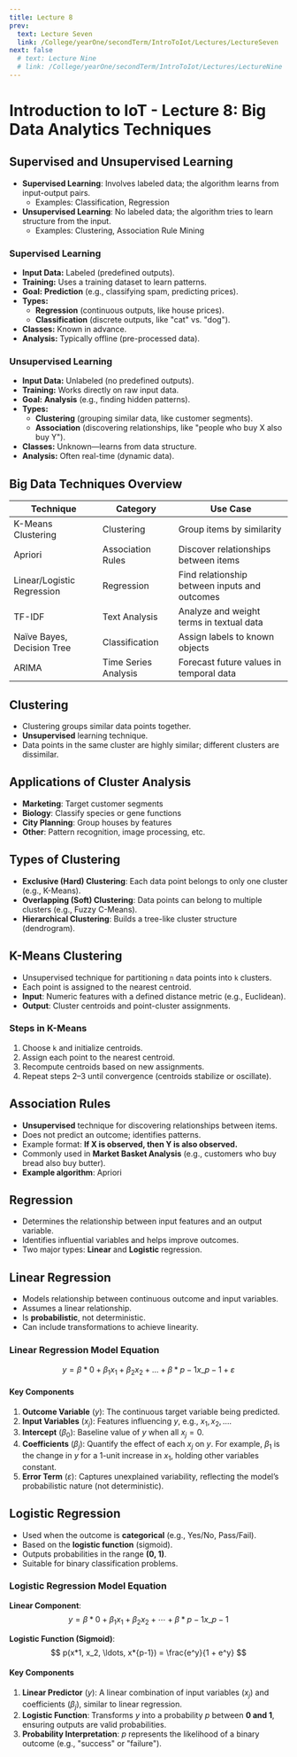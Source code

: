 ```yaml
---
title: Lecture 8
prev:
  text: Lecture Seven
  link: /College/yearOne/secondTerm/IntroToIot/Lectures/LectureSeven
next: false
  # text: Lecture Nine
  # link: /College/yearOne/secondTerm/IntroToIot/Lectures/LectureNine
---
```


# Introduction to IoT - Lecture 8: Big Data Analytics Techniques

## Supervised and Unsupervised Learning

- **Supervised Learning**: Involves labeled data; the algorithm learns from input-output pairs.
  - Examples: Classification, Regression
- **Unsupervised Learning**: No labeled data; the algorithm tries to learn structure from the input.
  - Examples: Clustering, Association Rule Mining

### Supervised Learning

- **Input Data:** Labeled (predefined outputs).
- **Training:** Uses a training dataset to learn patterns.
- **Goal:** **Prediction** (e.g., classifying spam, predicting prices).
- **Types:**
  - **Regression** (continuous outputs, like house prices).
  - **Classification** (discrete outputs, like "cat" vs. "dog").
- **Classes:** Known in advance.
- **Analysis:** Typically offline (pre-processed data).

### Unsupervised Learning

- **Input Data:** Unlabeled (no predefined outputs).
- **Training:** Works directly on raw input data.
- **Goal:** **Analysis** (e.g., finding hidden patterns).
- **Types:**
  - **Clustering** (grouping similar data, like customer segments).
  - **Association** (discovering relationships, like "people who buy X also buy Y").
- **Classes:** Unknown—learns from data structure.
- **Analysis:** Often real-time (dynamic data).

## Big Data Techniques Overview

| Technique                  | Category             | Use Case                                      |
| -------------------------- | -------------------- | --------------------------------------------- |
| K-Means Clustering         | Clustering           | Group items by similarity                     |
| Apriori                    | Association Rules    | Discover relationships between items          |
| Linear/Logistic Regression | Regression           | Find relationship between inputs and outcomes |
| TF-IDF                     | Text Analysis        | Analyze and weight terms in textual data      |
| Naïve Bayes, Decision Tree | Classification       | Assign labels to known objects                |
| ARIMA                      | Time Series Analysis | Forecast future values in temporal data       |

## Clustering

- Clustering groups similar data points together.
- **Unsupervised** learning technique.
- Data points in the same cluster are highly similar; different clusters are dissimilar.

## Applications of Cluster Analysis

- **Marketing**: Target customer segments
- **Biology**: Classify species or gene functions
- **City Planning**: Group houses by features
- **Other**: Pattern recognition, image processing, etc.

## Types of Clustering

- **Exclusive (Hard) Clustering**: Each data point belongs to only one cluster (e.g., K-Means).
- **Overlapping (Soft) Clustering**: Data points can belong to multiple clusters (e.g., Fuzzy C-Means).
- **Hierarchical Clustering**: Builds a tree-like cluster structure (dendrogram).

## K-Means Clustering

- Unsupervised technique for partitioning `n` data points into `k` clusters.
- Each point is assigned to the nearest centroid.
- **Input**: Numeric features with a defined distance metric (e.g., Euclidean).
- **Output**: Cluster centroids and point-cluster assignments.

### Steps in K-Means

1. Choose `k` and initialize centroids.
2. Assign each point to the nearest centroid.
3. Recompute centroids based on new assignments.
4. Repeat steps 2–3 until convergence (centroids stabilize or oscillate).

## Association Rules

- **Unsupervised** technique for discovering relationships between items.
- Does not predict an outcome; identifies patterns.
- Example format: **If X is observed, then Y is also observed.**
- Commonly used in **Market Basket Analysis** (e.g., customers who buy bread also buy butter).
- **Example algorithm**: Apriori

## Regression

- Determines the relationship between input features and an output variable.
- Identifies influential variables and helps improve outcomes.
- Two major types: **Linear** and **Logistic** regression.

## Linear Regression

- Models relationship between continuous outcome and input variables.
- Assumes a linear relationship.
- Is **probabilistic**, not deterministic.
- Can include transformations to achieve linearity.

### Linear Regression Model Equation

$$ y = \beta*0 + \beta_1 x_1 + \beta_2 x_2 + \ldots + \beta*{p-1} x\_{p-1} + \varepsilon $$

#### Key Components

1. **Outcome Variable** ($y$): The continuous target variable being predicted.
2. **Input Variables** ($x_j$): Features influencing $y$, e.g., $x_1, x_2, \dots$.
3. **Intercept** ($\beta_0$): Baseline value of $y$ when all $x_j = 0$.
4. **Coefficients** ($\beta_j$): Quantify the effect of each $x_j$ on $y$. For example, $\beta_1$ is the change in $y$ for a 1-unit increase in $x_1$, holding other variables constant.
5. **Error Term** ($\varepsilon$): Captures unexplained variability, reflecting the model’s probabilistic nature (not deterministic).

## Logistic Regression

- Used when the outcome is **categorical** (e.g., Yes/No, Pass/Fail).
- Based on the **logistic function** (sigmoid).
- Outputs probabilities in the range **(0, 1)**.
- Suitable for binary classification problems.

### Logistic Regression Model Equation

**Linear Component**:  
$$ y = \beta*0 + \beta_1 x_1 + \beta_2 x_2 + \cdots + \beta*{p-1} x\_{p-1} $$

**Logistic Function (Sigmoid)**:  
$$ p(x*1, x_2, \ldots, x*{p-1}) = \frac{e^y}{1 + e^y} $$

#### Key Components

1. **Linear Predictor** ($y$): A linear combination of input variables ($x_j$) and coefficients ($\beta_j$), similar to linear regression.
2. **Logistic Function**: Transforms $y$ into a probability $p$ between **0 and 1**, ensuring outputs are valid probabilities.
3. **Probability Interpretation**: $p$ represents the likelihood of a binary outcome (e.g., "success" or "failure").
